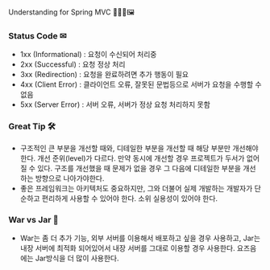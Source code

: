Understanding for Spring MVC 👨‍👨‍👦🖼

### Status Code ✉
- 1xx (Informational) : 요청이 수신되어 처리중
- 2xx (Successful) : 요청 정상 처리
- 3xx (Redirection) : 요청을 완료하려면 추가 행동이 필요
- 4xx (Client Error) : 클라이언트 오류, 잘못된 문법등으로 서버가 요청을 수행할 수 없음
- 5xx (Server Error) : 서버 오류, 서버가 정상 요청 처리하지 못함

### Great Tip 🛠
- 구조적인 큰 부분을 개선할 때와, 디테일한 부분을 개선할 때 해당 부분만 개선해야한다. 개선 준위(level)가 다르다. 만약 동시에 개선할 경우 프로젝트가 두서가 없어질 수 있다. 구조를 개선했을 때 문제가 없을 경우 그 다음에 디테일한 부분을 개선하는 방향으로 나아가야한다.
- 좋은 프레임워크는 아키텍처도 중요하지만, 그와 더불어 실제 개발하는 개발자가 단순하고 편리하게 사용할 수 있어야 한다. 소위 실용성이 있어야 한다.

### War vs Jar 🥂
- War는 좀 더 추가 기능, 외부 서버를 이용해서 배포하고 싶을 경우 사용하고, Jar는 내장 서버에 최적화 되어있어서 내장 서버를 그대로 이용할 경우 사용한다. 요즈음에는 Jar방식을 더 많이 사용한다.
